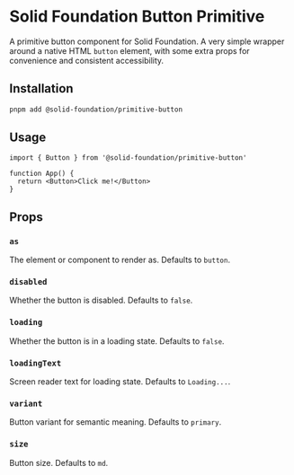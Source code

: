# Solid Foundation Button Primitive

A primitive button component for Solid Foundation.
A very simple wrapper around a native HTML `button` element, with some extra props for convenience and consistent accessibility.

## Installation

```bash
pnpm add @solid-foundation/primitive-button
```

## Usage

```tsx
import { Button } from '@solid-foundation/primitive-button'

function App() {
  return <Button>Click me!</Button>
}
```

## Props

### `as`

The element or component to render as. Defaults to `button`.

### `disabled`

Whether the button is disabled. Defaults to `false`.

### `loading`

Whether the button is in a loading state. Defaults to `false`.

### `loadingText`

Screen reader text for loading state. Defaults to `Loading...`.

### `variant`

Button variant for semantic meaning. Defaults to `primary`.

### `size`

Button size. Defaults to `md`.
